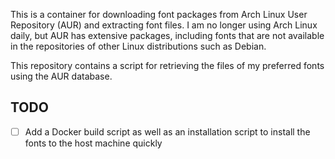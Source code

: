 This is a container for downloading font packages from Arch Linux User Repository (AUR) and extracting font files. I am no longer using Arch Linux daily, but AUR has extensive packages, including fonts that are not available in the repositories of other Linux distributions such as Debian.

This repository contains a script for retrieving the files of my preferred fonts using the AUR database.

## TODO

- [ ] Add a Docker build script as well as an installation script to install the fonts to the host machine quickly
